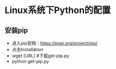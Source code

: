 # Linux系统下Python的配置
## 安装pip
- 进入pip官网：https://pypi.org/project/pip/
- 点击Installation
- wget [URL]  #下载get-pip.py
- python get-pip.py